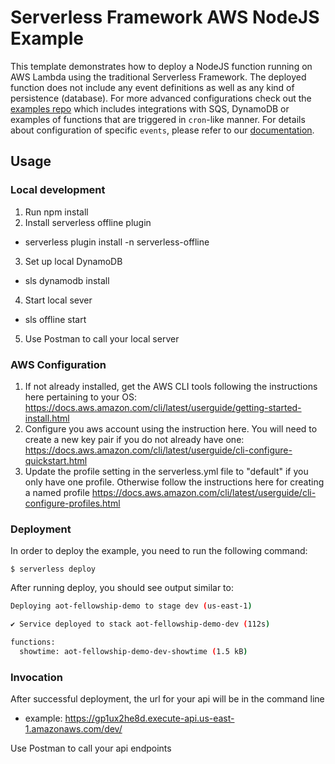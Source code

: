 <!--
title: 'AWS NodeJS Example'
description: 'This template demonstrates how to deploy a NodeJS function running on AWS Lambda using the traditional Serverless Framework.'
layout: Doc
framework: v3
platform: AWS
language: nodeJS
priority: 1
authorLink: 'https://github.com/serverless'
authorName: 'Serverless, inc.'
authorAvatar: 'https://avatars1.githubusercontent.com/u/13742415?s=200&v=4'
-->

# Serverless Framework AWS NodeJS Example

This template demonstrates how to deploy a NodeJS function running on AWS Lambda using the traditional Serverless Framework. The deployed function does not include any event definitions as well as any kind of persistence (database). For more advanced configurations check out the [examples repo](https://github.com/serverless/examples/) which includes integrations with SQS, DynamoDB or examples of functions that are triggered in `cron`-like manner. For details about configuration of specific `events`, please refer to our [documentation](https://www.serverless.com/framework/docs/providers/aws/events/).

## Usage

### Local development

1. Run npm install
2. Install serverless offline plugin

- serverless plugin install -n serverless-offline

3. Set up local DynamoDB

- sls dynamodb install

4. Start local sever

- sls offline start

5. Use Postman to call your local server

### AWS Configuration

1. If not already installed, get the AWS CLI tools following the instructions here pertaining to your OS: https://docs.aws.amazon.com/cli/latest/userguide/getting-started-install.html
2. Configure you aws account using the instruction here. You will need to create a new key pair if you do not already have one: https://docs.aws.amazon.com/cli/latest/userguide/cli-configure-quickstart.html
3. Update the profile setting in the serverless.yml file to "default" if you only have one profile. Otherwise follow the instructions here for creating a named profile https://docs.aws.amazon.com/cli/latest/userguide/cli-configure-profiles.html

### Deployment

In order to deploy the example, you need to run the following command:

```
$ serverless deploy
```

After running deploy, you should see output similar to:

```bash
Deploying aot-fellowship-demo to stage dev (us-east-1)

✔ Service deployed to stack aot-fellowship-demo-dev (112s)

functions:
  showtime: aot-fellowship-demo-dev-showtime (1.5 kB)
```

### Invocation

After successful deployment, the url for your api will be in the command line

- example: https://gp1ux2he8d.execute-api.us-east-1.amazonaws.com/dev/

Use Postman to call your api endpoints
